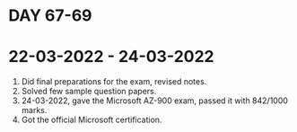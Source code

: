 # DAY 67-69
# 22-03-2022 - 24-03-2022
1. Did final preparations for the exam, revised notes.
2. Solved few sample question papers. 
3. 24-03-2022, gave the Microsoft AZ-900 exam, passed it with 842/1000 marks.
4. Got the official Microsoft certification. 
